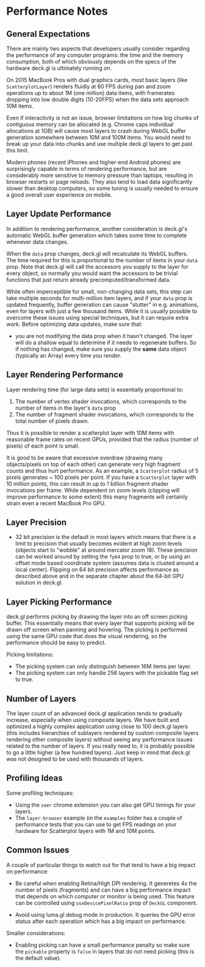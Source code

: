 # Performance Notes


## General Expectations

There are mainly two aspects that developers usually consider regarding the
performance of any computer programs: the time and the memory consumption, both of which obviously depends on the specs of the hardware deck.gl is ultimately running on.

On 2015 MacBook Pros with dual graphics cards, most basic layers
(like `ScatterplotLayer`) renders fluidly at 60 FPS during pan and zoom
operations up to about 1M (one million) data items, with framerates dropping into low double digits (10-20FPS) when the data sets approach 10M items.

Even if interactivity is not an issue, browser limitations on how big chunks of contiguous memory can be allocated (e.g. Chrome caps individual allocations at 1GB) will cause most layers to crash during WebGL buffer generation somewhere between 10M and 100M items. You would need to break up your data into chunks and use multiple deck.gl layers to get past this limit.

Modern phones (recent iPhones and higher-end Android phones) are surprisingly capable in terms of rendering performance, but are considerably more sensitive to memory pressure than laptops, resulting in browser restarts or page reloads. They also tend to load data significantly slower than desktop computers, so some tuning is usually needed to ensure a good overall user experience on mobile.

## Layer Update Performance

In addition to rendering performance, another consideration is deck.gl's
automatic WebGL buffer generation which takes some time to complete
whenever data changes.

When the `data` prop changes, deck.gl will recalculate its WebGL buffers.
The time required for this is proportional to the number of items in your
`data` prop.
Note that deck.gl will call the accessors you supply to the layer for
every object, so normally you would want the accessors to be trivial functions
that just return already precomputed/transformed data.

While often imperceptible for small, non-changing data sets, this step can take
multiple seconds for multi-million item layers, and if your `data` prop is updated
frequently, buffer generation can cause "stutter" in e.g. animations,
even for layers with just a few thousand items. While it is usually possible to
overcome these issues using special techniques, but it can require extra work.
Before optimizing data updates, make sure that:
* you are not modifying the data prop when it hasn't changed. The layer will
   do a shallow equal to determine if it needs to regenerate buffers. So if
   nothing has changed, make sure you supply the **same** data object (typically
   an Array) every time you render.


## Layer Rendering Performance

Layer rendering time (for large data sets) is essentially proportional to:

1. The number of vertex shader invocations,
   which corresponds to the number of items in the layer's `data` prop
2. The number of fragment shader invocations, which corresponds to the total
   number of pixels drawn.

Thus it is possible to render a scatterplot layer with 10M items with reasonable
frame rates on recent GPUs, provided that the radius (number of pixels) of each
point is small.

It is good to be aware that excessive overdraw (drawing many objects/pixels on top of each other) can generate very high fragment counts and thus hurt performance. As an example, a `Scatterplot` radius of 5 pixels generates ~ 100 pixels per point. If you have a `Scatterplot` layer with 10 million points, this can result in up to 1 billion fragment shader invocations per frame. While dependent on zoom levels (clipping will improve performance to some extent) this many fragments will certainly strain even a recent MacBook Pro GPU.


## Layer Precision

* 32 bit precision is the default in most layers which means that there is a limit to precision that usually becomes evident at high zoom levels (objects start to "wobble" at around mercator zoom 18). These precision can be worked around by setting the `fp64` prop to true, or by using an offset mode based coordinate system (assumes data is clusted around a local center). Flipping on 64 bit precision affects performance as described above and in the separate chapter about the 64-bit GPU solution in deck.gl.


## Layer Picking Performance

deck.gl performs picking by drawing the layer into an off screen picking buffer. This essentially means that every layer that supports picking will be drawn off screen when panning and hovering. The picking is performed using the same GPU code that does the visual rendering, so the performance should be easy to predict.

Picking limitations:
* The picking system can only distinguish between 16M items per layer.
* The picking system can only handle 256 layers with the pickable flag set to true.


## Number of Layers

The layer count of an advanced deck.gl application tends to gradually increase, especially when using composite layers. We have built and optimized a highly complex application using close to 100 deck.gl layers (this includes hierarchies of sublayers rendered by custom composite layers rendering other composite layers) without seeing any performance issues related to the number of layers. If you really need to, it is probably possible to go a little higher (a few hundred layers). Just keep in mind that deck.gl was not designed to be used with thousands of layers.


## Profiling Ideas

Some profiling techniques:
* Using the `seer` chrome extension you can also get GPU timings for your layers.
* The `layer-browser` example (in the `examples` folder has a couple of performance tests that you can use to get FPS readings on your hardware for Scatterplot layers with 1M and 10M points.

## Common Issues

A couple of particular things to watch out for that tend to have a big impact on performance:
* Be careful when enabling Retina/High DPI rendering. It generetes 4x the number of pixels (fragments) and can have a big performance impact that depends on which computer or monitor is being used. This feature can be controlled using `useDevicePixelRatio` prop of `DeckGL` component.

* Avoid using luma.gl debug mode in production. It queries the GPU error status after each operation which has a big impact on performance.

Smaller considerations:
* Enabling picking can have a small performance penalty so make sure the `pickable` property is `false` in layers that do not need picking (this is the default value).

